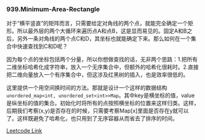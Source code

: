 ### 939.Minimum-Area-Rectangle

对于“横平竖直”的矩阵而言，只需要给定对角线的两个点，就能完全确定一个矩形。所以最外层的两个大循环来遍历点A和点B，这是显而易见的。固定A和B之后，另外一条对角线的两个点C和D，其坐标也就能确定下来。那么如何在一个集合中快速查找到C和D呢？

因为每个点的坐标包括两个分量，所以你想做查找的话，无非两个思路：1.把所有二维坐标哈希化成字符串，放入一个无序集合中，但额外的哈希化很耗时。2.直接把二维向量放入一个有序集合中，但这涉及红黑树的插入，也是效率很低的。

这里提供一个用空间换时间的方法。那就是设计一个这样的数据结构```unordered_map<int, unordered_set<int>>Map```。其中key是横坐标的值，value是纵坐标的值的集合。初始化时将所有的点按照横坐标的位置来这样归类。这样，后期我们考察(x,y)是否存在的时候，只需要考察Map[x]里面是否存在y就可以了。这样既避免了哈希化，也只用到了无序容器从而省去了排序的时间。


[Leetcode Link](https://leetcode.com/problems/minimum-area-rectangle)